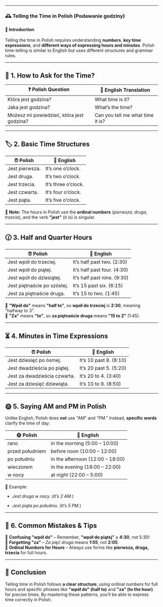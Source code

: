 
---
### 🕰 **Telling the Time in Polish (Podawanie godziny)**

#### 📌 **Introduction**

Telling the time in Polish requires understanding **numbers**, **key time expressions**, and **different ways of expressing hours and minutes**. Polish time-telling is similar to English but uses different structures and grammar rules.

---

## 📖 **1. How to Ask for the Time?**

|❓ **Polish Question**|📝 **English Translation**|
|---|---|
|Która jest godzina?|What time is it?|
|Jaka jest godzina?|What’s the time?|
|Możesz mi powiedzieć, która jest godzina?|Can you tell me what time it is?|

---

## 🏷 **2. Basic Time Structures**

|⏰ **Polish**|📝 **English**|
|---|---|
|Jest pierwsza.|It’s one o’clock.|
|Jest druga.|It’s two o’clock.|
|Jest trzecia.|It’s three o’clock.|
|Jest czwarta.|It’s four o’clock.|
|Jest piąta.|It’s five o’clock.|

🔹 **Note:** The hours in Polish use the **ordinal numbers** (_pierwsza, druga, trzecia_), and the verb **"jest"** (it is) is singular.

---

## 🕜 **3. Half and Quarter Hours**

|⏰ **Polish**|📝 **English**|
|---|---|
|Jest wpół do trzeciej.|It’s half past two. (2:30)|
|Jest wpół do piątej.|It’s half past four. (4:30)|
|Jest wpół do dziesiątej.|It’s half past nine. (9:30)|
|Jest piętnaście po szóstej.|It’s 15 past six. (6:15)|
|Jest za piętnaście druga.|It’s 15 to two. (1:45)|

🔹 **"Wpół do"** means **"half to"**, so **wpół do trzeciej** is **2:30**, meaning "halfway to 3".  
🔹 **"Za"** means **"to"**, so **za piętnaście druga** means **"15 to 2"** (1:45).

---

## ⏳ **4. Minutes in Time Expressions**

|⏰ **Polish**|📝 **English**|
|---|---|
|Jest dziesięć po ósmej.|It’s 10 past 8. (8:10)|
|Jest dwadzieścia po piątej.|It’s 20 past 5. (5:20)|
|Jest za dwadzieścia czwarta.|It’s 20 to 4. (3:40)|
|Jest za dziesięć dziewiąta.|It’s 10 to 9. (8:50)|

---

## 🌞 **5. Saying AM and PM in Polish**

Unlike English, Polish does **not** use "AM" and "PM." Instead, **specific words** clarify the time of day:

|🌞 **Polish**|🌙 **English**|
|---|---|
|rano|in the morning (5:00 – 10:00)|
|przed południem|before noon (10:00 – 12:00)|
|po południu|in the afternoon (12:00 – 18:00)|
|wieczorem|in the evening (18:00 – 22:00)|
|w nocy|at night (22:00 – 5:00)|

🔹 Example:

- _Jest druga w nocy._ (_It’s 2 AM._)
    
- _Jest piąta po południu._ (_It’s 5 PM._)
    

---

## 🚀 **6. Common Mistakes & Tips**

🔸 **Confusing "wpół do"** – Remember, **"wpół do piątej" = 4:30**, not 5:30!  
🔸 **Forgetting "za"** – _Za pięć druga_ means **1:55**, not **2:05**.  
🔸 **Ordinal Numbers for Hours** – Always use forms like **pierwsza, druga, trzecia** for full hours.

---

## 🏁 **Conclusion**

Telling time in Polish follows **a clear structure**, using ordinal numbers for full hours and specific phrases like **"wpół do" (half to)** and **"za" (to the hour)** for precise times. By mastering these patterns, you’ll be able to express time correctly in Polish.